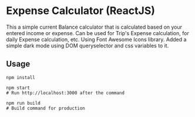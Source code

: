 # Expense Calculator (ReactJS)
This a simple current Balance calculator that is calculated based on your entered income or expense.
Can be used for Trip's Expense calculation, for daily Expense calculation, etc.
Using Font Awesome Icons library.
Added a simple dark mode using DOM queryselector and css variables to it.


## Usage
```
npm install

npm start
# Run http://localhost:3000 after the command

npm run build
# Build command for production
```

